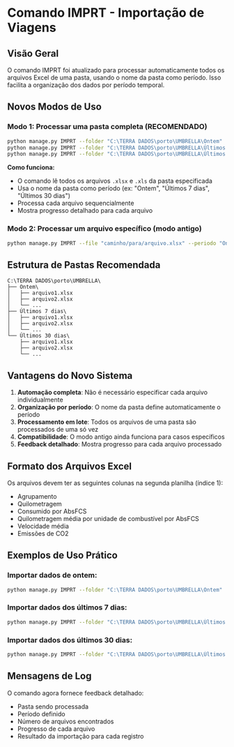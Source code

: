 # Comando IMPRT - Importação de Viagens

## Visão Geral
O comando IMPRT foi atualizado para processar automaticamente todos os arquivos Excel de uma pasta, usando o nome da pasta como período. Isso facilita a organização dos dados por período temporal.

## Novos Modos de Uso

### Modo 1: Processar uma pasta completa (RECOMENDADO)
```bash
python manage.py IMPRT --folder "C:\TERRA DADOS\porto\UMBRELLA\Ontem"
python manage.py IMPRT --folder "C:\TERRA DADOS\porto\UMBRELLA\Últimos 7 dias"
python manage.py IMPRT --folder "C:\TERRA DADOS\porto\UMBRELLA\Últimos 30 dias"
```

**Como funciona:**
- O comando lê todos os arquivos `.xlsx` e `.xls` da pasta especificada
- Usa o nome da pasta como período (ex: "Ontem", "Últimos 7 dias", "Últimos 30 dias")
- Processa cada arquivo sequencialmente
- Mostra progresso detalhado para cada arquivo

### Modo 2: Processar um arquivo específico (modo antigo)
```bash
python manage.py IMPRT --file "caminho/para/arquivo.xlsx" --periodo "Ontem"
```

## Estrutura de Pastas Recomendada

```
C:\TERRA DADOS\porto\UMBRELLA\
├── Ontem\
│   ├── arquivo1.xlsx
│   ├── arquivo2.xlsx
│   └── ...
├── Últimos 7 dias\
│   ├── arquivo1.xlsx
│   ├── arquivo2.xlsx
│   └── ...
└── Últimos 30 dias\
    ├── arquivo1.xlsx
    ├── arquivo2.xlsx
    └── ...
```

## Vantagens do Novo Sistema

1. **Automação completa**: Não é necessário especificar cada arquivo individualmente
2. **Organização por período**: O nome da pasta define automaticamente o período
3. **Processamento em lote**: Todos os arquivos de uma pasta são processados de uma só vez
4. **Compatibilidade**: O modo antigo ainda funciona para casos específicos
5. **Feedback detalhado**: Mostra progresso para cada arquivo processado

## Formato dos Arquivos Excel

Os arquivos devem ter as seguintes colunas na segunda planilha (índice 1):
- Agrupamento
- Quilometragem
- Consumido por AbsFCS
- Quilometragem média por unidade de combustível por AbsFCS
- Velocidade média
- Emissões de CO2

## Exemplos de Uso Prático

### Importar dados de ontem:
```bash
python manage.py IMPRT --folder "C:\TERRA DADOS\porto\UMBRELLA\Ontem"
```

### Importar dados dos últimos 7 dias:
```bash
python manage.py IMPRT --folder "C:\TERRA DADOS\porto\UMBRELLA\Últimos 7 dias"
```

### Importar dados dos últimos 30 dias:
```bash
python manage.py IMPRT --folder "C:\TERRA DADOS\porto\UMBRELLA\Últimos 30 dias"
```

## Mensagens de Log

O comando agora fornece feedback detalhado:
- Pasta sendo processada
- Período definido
- Número de arquivos encontrados
- Progresso de cada arquivo
- Resultado da importação para cada registro
